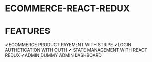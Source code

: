 # ECOMMERCE-REACT-REDUX
<H1>FEATURES</H1>
✔ECOMMERCE PRODUCT PAYEMENT WITH STRIPE 
✔LOGIN AUTHETICATION WITH OUTH 
✔ STATE MANAGEMENT WITH REACT REDUX 
✔ADMIN DUMMY ADMIN DASHBOARD
